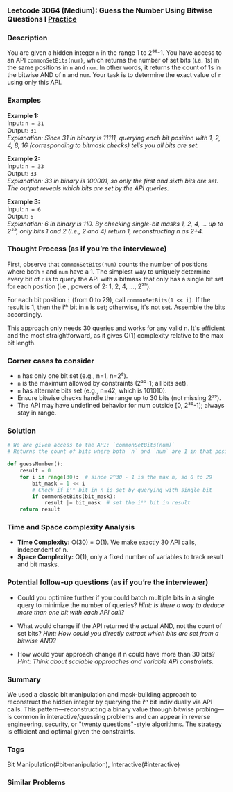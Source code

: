 ### Leetcode 3064 (Medium): Guess the Number Using Bitwise Questions I [Practice](https://leetcode.com/problems/guess-the-number-using-bitwise-questions-i)

### Description  
You are given a hidden integer `n` in the range 1 to 2³⁰-1. You have access to an API `commonSetBits(num)`, which returns the number of set bits (i.e. 1s) in the same positions in `n` and `num`. In other words, it returns the count of 1s in the bitwise AND of `n` and `num`. Your task is to determine the exact value of `n` using only this API.

### Examples  

**Example 1:**  
Input: `n = 31`  
Output: `31`  
*Explanation: Since 31 in binary is 11111, querying each bit position with 1, 2, 4, 8, 16 (corresponding to bitmask checks) tells you all bits are set.*

**Example 2:**  
Input: `n = 33`  
Output: `33`  
*Explanation: 33 in binary is 100001, so only the first and sixth bits are set. The output reveals which bits are set by the API queries.*

**Example 3:**  
Input: `n = 6`  
Output: `6`  
*Explanation: 6 in binary is 110. By checking single-bit masks 1, 2, 4, ... up to 2²⁹, only bits 1 and 2 (i.e., 2 and 4) return 1, reconstructing n as 2+4.*

### Thought Process (as if you’re the interviewee)  
First, observe that `commonSetBits(num)` counts the number of positions where both `n` and `num` have a 1. The simplest way to uniquely determine every bit of `n` is to query the API with a bitmask that only has a single bit set for each position (i.e., powers of 2: 1, 2, 4, ..., 2²⁹).

For each bit position `i` (from 0 to 29), call `commonSetBits(1 << i)`. If the result is 1, then the iᵗʰ bit in `n` is set; otherwise, it's not set. Assemble the bits accordingly.

This approach only needs 30 queries and works for any valid n. It's efficient and the most straightforward, as it gives O(1) complexity relative to the max bit length.

### Corner cases to consider  
- `n` has only one bit set (e.g., n=1, n=2⁹).
- `n` is the maximum allowed by constraints (2³⁰-1; all bits set).
- `n` has alternate bits set (e.g., n=42, which is 101010).
- Ensure bitwise checks handle the range up to 30 bits (not missing 2²⁹).
- The API may have undefined behavior for num outside [0, 2³⁰-1]; always stay in range.

### Solution

```python
# We are given access to the API: `commonSetBits(num)`
# Returns the count of bits where both `n` and `num` are 1 in that position

def guessNumber():
    result = 0
    for i in range(30):  # since 2^30 - 1 is the max n, so 0 to 29
        bit_mask = 1 << i
        # Check if iᵗʰ bit in n is set by querying with single bit
        if commonSetBits(bit_mask):
            result |= bit_mask  # set the iᵗʰ bit in result
    return result
```

### Time and Space complexity Analysis  

- **Time Complexity:** O(30) = O(1). We make exactly 30 API calls, independent of n.
- **Space Complexity:** O(1), only a fixed number of variables to track result and bit masks.

### Potential follow-up questions (as if you’re the interviewer)  

- Could you optimize further if you could batch multiple bits in a single query to minimize the number of queries?
  *Hint: Is there a way to deduce more than one bit with each API call?*

- What would change if the API returned the actual AND, not the count of set bits?
  *Hint: How could you directly extract which bits are set from a bitwise AND?*

- How would your approach change if n could have more than 30 bits?
  *Hint: Think about scalable approaches and variable API constraints.*

### Summary
We used a classic bit manipulation and mask-building approach to reconstruct the hidden integer by querying the iᵗʰ bit individually via API calls. This pattern—reconstructing a binary value through bitwise probing—is common in interactive/guessing problems and can appear in reverse engineering, security, or "twenty questions"-style algorithms. The strategy is efficient and optimal given the constraints.

### Tags
Bit Manipulation(#bit-manipulation), Interactive(#interactive)

### Similar Problems
